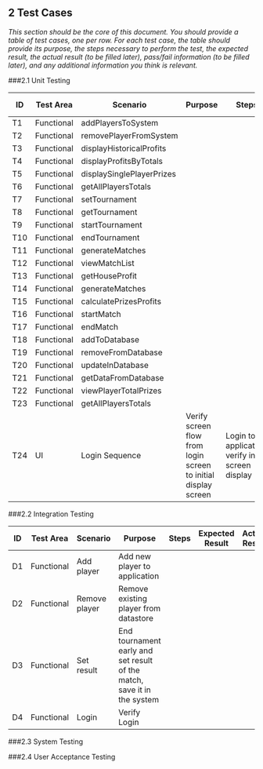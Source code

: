 ## 2 Test Cases

*This section should be the core of this document. You should provide a table of test cases, one per row. For each test case, the table should provide its purpose, the steps necessary to perform the test, the expected result, the actual result (to be filled later), pass/fail information (to be filled later), and any additional information you think is relevant.*

###2.1 Unit Testing

| ID  | Test Area | Scenario | Purpose | Steps |Expected Result| Actual Result|Pass/Fail |Additional Information|
|---|---|---|---|---|---|---|---|---|
| T1 | Functional | addPlayersToSystem |  |  | | | | |
| T2  | Functional  | removePlayerFromSystem  |  | | | | | |
| T3  | Functional  | displayHistoricalProfits | |  | | | | |
| T4  | Functional  | displayProfitsByTotals  |  |  | | | | |
| T5 |  Functional | displaySinglePlayerPrizes   |  |  | | | | |
| T6  | Functional  | getAllPlayersTotals  |  |  | | | | |
| T7  | Functional  | setTournament  |  |  | | | | |
| T8  | Functional  | getTournament   |  |  | | | | |
| T9  | Functional  | startTournament  |  |      | | | | |
| T10  | Functional  | endTournament   |  |      | | | | |
| T11  | Functional  | generateMatches  |  |  | | | | |
| T12| Functional  | viewMatchList  |  |  | | | | |
| T13| Functional  | getHouseProfit  |  |  | | | | |
| T14| Functional  | generateMatches  |  |  | | | | |
| T15| Functional  | calculatePrizesProfits  |  |  | | | | |
| T16| Functional  | startMatch  |  |  | | | | |
| T17| Functional  | endMatch  |  |  | | | | |
| T18| Functional  | addToDatabase  |  |  | | | | |
| T19| Functional  | removeFromDatabase  |  |  | | | | |
| T20| Functional  | updateInDatabase  |  |  | | | | |
| T21| Functional  | getDataFromDatabase  |  |  | | | | |
| T22| Functional  | viewPlayerTotalPrizes  |  |  | | | | |
| T23| Functional  | getAllPlayersTotals  |  |  | | | | |
| T24  | UI  | Login Sequence  |  Verify screen flow from login screen to initial display screen | Login     to application, verify initial screen display | | | | |


###2.2 Integration Testing


| ID  | Test Area | Scenario | Purpose | Steps |Expected Result| Actual Result|Pass/Fail |Additional Information|
|---|---|---|---|---|---|---|---|---|
| D1 | Functional | Add player | Add new player to application  |   | | | | |
| D2 | Functional | Remove player | Remove existing player from datastore |    | | | | |
| D3 | Functional | Set result | End tournament early and set result of the match, save it in the system  |   | | | | |
| D4 | Functional | Login | Verify Login |  | | | | |

###2.3 System Testing

###2.4 User Acceptance Testing

